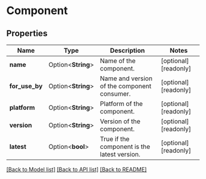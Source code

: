 # Component

## Properties

Name | Type | Description | Notes
------------ | ------------- | ------------- | -------------
**name** | Option<**String**> | Name of the component. | [optional][readonly]
**for_use_by** | Option<**String**> | Name and version of the component consumer. | [optional][readonly]
**platform** | Option<**String**> | Platform of the component. | [optional][readonly]
**version** | Option<**String**> | Version of the component. | [optional][readonly]
**latest** | Option<**bool**> | True if the component is the latest version. | [optional][readonly]

[[Back to Model list]](../README.md#documentation-for-models) [[Back to API list]](../README.md#documentation-for-api-endpoints) [[Back to README]](../README.md)


